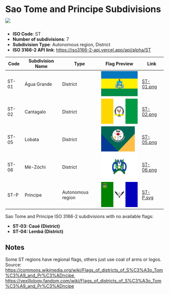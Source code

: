 # Sao Tome and Principe Subdivisions ![](https://flagcdn.com/h40/st.png)

- **ISO Code**: ST
- **Number of subdivisions**: 7
- **Subdivision Type**: Autonomous region, District
- **ISO 3166-2 API link**: https://iso3166-2-api.vercel.app/api/alpha/ST

| Code  | Subdivision Name         | Type | Flag Preview | Link |
|-------|--------------------------|--------------| -------------- |----------|
| ST-01 | Água Grande | District | <img src='https://raw.githubusercontent.com/amckenna41/iso3166-flags/main/iso3166-2-flags/ST/ST-01.png' height='80'> | [ST-01.png](https://raw.githubusercontent.com/amckenna41/iso3166-flags/main/iso3166-2-flags/ST/ST-01.png) |
| ST-02 | Cantagalo | District | <img src='https://raw.githubusercontent.com/amckenna41/iso3166-flags/main/iso3166-2-flags/ST/ST-02.png' height='80'> | [ST-02.png](https://raw.githubusercontent.com/amckenna41/iso3166-flags/main/iso3166-2-flags/ST/ST-02.png) |
| ST-05 | Lobata | District | <img src='https://raw.githubusercontent.com/amckenna41/iso3166-flags/main/iso3166-2-flags/ST/ST-05.png' height='80'> | [ST-05.png](https://raw.githubusercontent.com/amckenna41/iso3166-flags/main/iso3166-2-flags/ST/ST-05.png) |
| ST-06 | Mé-Zóchi | District | <img src='https://raw.githubusercontent.com/amckenna41/iso3166-flags/main/iso3166-2-flags/ST/ST-06.png' height='80'> | [ST-06.png](https://raw.githubusercontent.com/amckenna41/iso3166-flags/main/iso3166-2-flags/ST/ST-06.png) |
| ST-P | Príncipe | Autonomous region | <img src='https://raw.githubusercontent.com/amckenna41/iso3166-flags/main/iso3166-2-flags/ST/ST-P.svg' height='80'> | [ST-P.svg](https://raw.githubusercontent.com/amckenna41/iso3166-flags/main/iso3166-2-flags/ST/ST-P.svg) |

Sao Tome and Principe ISO 3166-2 subdivisions with no available flags:

* **ST-03: Caué (District)**
* **ST-04: Lembá (District)**

## Notes
Some ST regions have regional flags, others just use coat of arms or logos. Source: https://commons.wikimedia.org/wiki/Flags_of_districts_of_S%C3%A3o_Tom%C3%A9_and_Pr%C3%ADncipe, https://vexillology.fandom.com/wiki/Flags_of_districts_of_S%C3%A3o_Tom%C3%A9_and_Pr%C3%ADncipe